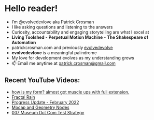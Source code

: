 # Hello reader!  
- I’m @evolvedevlove aka Patrick Crosman  
- I like asking questions and listening to the answers
- Curiosity, accountability and engaging storytelling are what I excel at
- **Living Toolshed** - **Perpetual Motion Machine** - **The Shakespeare of Automation**
- patrickcrosman.com and previously <a href="https://www.github.com/evolvedevolve?tab=repositories" target="_blank">evolvedevolve</a>
- __evolvedevlove__ is a meaningful palindrome
- My love for development evolves as my understanding grows
- 📫 Email me anytime at patrick.crosman@gmail.com

## Recent YouTube Videos:

<!-- YOUTUBE:START -->
- [how is my form? almost got muscle ups with full extension.](https://www.youtube.com/watch?v=873m8L6rMRA)
- [Fractal Rain](https://www.youtube.com/watch?v=hUes4US6ZG8)
- [Progress Update - February 2022](https://www.youtube.com/watch?v=wzKIOcYkyFI)
- [Mocap and Geometry Nodes](https://www.youtube.com/watch?v=jr00_NqsN74)
- [007 Museum Dot Com Test Strategy](https://www.youtube.com/watch?v=8g8vi54R1Pw)
<!-- YOUTUBE:END -->

<!---
evolvedevlove/evolvedevlove is a ✨ special ✨ repository because its `README.md` (this file) appears on Patrick's GitHub profile.
You can learn a lot if you read the comments.
--->

